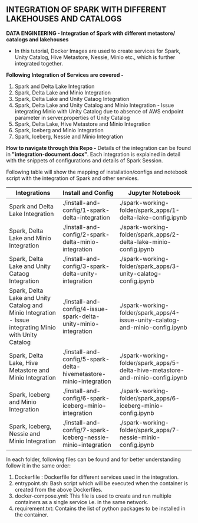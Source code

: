 ## INTEGRATION OF SPARK WITH DIFFERENT LAKEHOUSES AND CATALOGS
**DATA ENGINEERING - Integration of Spark with different metastore/ catalogs and lakehouses**
- In this tutorial, Docker Images are used to create services for Spark, Unity Catalog, Hive Metastore, Nessie, Minio etc., which is further integrated together.

**Following Integration of Services are covered -**
1. Spark and Delta Lake Integration
2. Spark, Delta Lake and Minio Integration
3. Spark, Delta Lake and Unity Cataog Integration
4. Spark, Delta Lake and Unity Catalog and Minio Integration - Issue integrating Minio with Unity Catalog due to absence of AWS endpoint parameter in server.properties of Unity Catalog
5. Spark, Delta Lake, Hive Metastore and Minio Integration
6. Spark, Iceberg and Minio Integration
7. Spark, Iceberg, Nessie and Minio Integration


**How to navigate through this Repo -**
Details of the integration can be found in **"integration-document.docx"**. Each integration is explained in detail with the snippets of configurations and details of Spark Session.

Following table will show the mapping of installation/configs and notebook script with the integration of Spark and other services.

|Integrations|Install and Config|Jupyter Notebook|
| -------- | ------- |-------- |
| Spark and Delta Lake Integration|./install-and-config/1-spark-delta-integration|./spark-working-folder/spark_apps/1-delta-lake-config.ipynb|
| Spark, Delta Lake and Minio Integration|./install-and-config/2-spark-delta-minio-integration|./spark-working-folder/spark_apps/2-delta-lake-minio-config.ipynb|
| Spark, Delta Lake and Unity Cataog Integration|./install-and-config/3-spark-delta-unity-integration|./spark-working-folder/spark_apps/3-unity-calatog-config.ipynb|
| Spark, Delta Lake and Unity Catalog and Minio Integration - Issue integrating Minio with Unity Catalog |./install-and-config/4-issue-spark-delta-unity-minio-integration|./spark-working-folder/spark_apps/4-issue-unity-calatog-and-minio-config.ipynb|
| Spark, Delta Lake, Hive Metastore and Minio Integration|./install-and-config/5-spark-delta-hivemetastore-minio-integration|./spark-working-folder/spark_apps/5-delta-hive-metastore-and-minio-config.ipynb|
| Spark, Iceberg and Minio Integration|./install-and-config/6-spark-iceberg-minio-integration|./spark-working-folder/spark_apps/6-iceberg-minio-config.ipynb|
| Spark, Iceberg, Nessie and Minio Integration|./install-and-config/7-spark-iceberg-nessie-minio-integration|./spark-working-folder/spark_apps/7-nessie-minio-config.ipynb|

In each folder, following files can be found and for better understanding follow it in the same order:
1. Dockerfile : Dockerfile for different services used in the integration.
2. entrypoint.sh: Bash script which will be executed when the container is created from the above Dockerfiles.
3. docker-compose.yml: This file is used to create and run multiple containers as a single service i.e. in the same network.
4. requirement.txt: Contains the list of python packages to be installed in the container.


